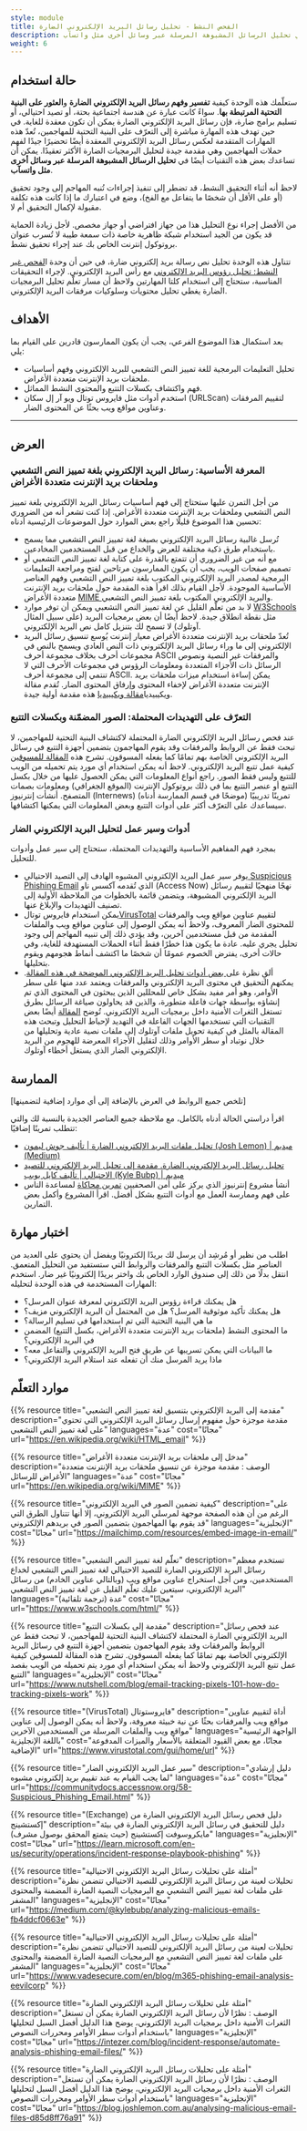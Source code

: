 ```yaml
---
style: module
title: الفحص النشط - تحليل رسائل البريد الإلكتروني الضارة
description: ستعلّمك هذه الوحدة كيفية تفسير وفهم رسائل البريد الإلكتروني الضارة والعثور على البنية التحتية المرتبطة بها. سواءً كانت عبارة عن هندسة اجتماعية بحتة، أو تصيد احتيالي، أو تسليم برامج ضارة، فإن رسائل البريد الإلكتروني الضارة يمكن أن تكون معقدة للغاية. في حين تهدف هذه المهارة مباشرة إلى التعرّف على البنية التحتية للمهاجمين، تُعدّ هذه المهارات المتقدمة لعكس رسائل البريد الإلكتروني المعقدة أيضًا تحضيرًا جيدًا لفهم حملات المهاجمين وهي مقدمة جيدة لتحليل البرمجيات الضارة الأكثر تعقيدًا. يمكن أن تساعدك بعض هذه التقنيات أيضًا في تحليل الرسائل المشبوهة المرسلة عبر وسائل أخرى مثل واتسآب.
weight: 6
---
```

## حالة استخدام

ستعلّمك هذه الوحدة كيفية **تفسير وفهم رسائل البريد الإلكتروني الضارة** و**العثور على البنية التحتية المرتبطة بها**. سواءً كانت عبارة عن هندسة اجتماعية بحتة، أو تصيد احتيالي، أو تسليم برامج ضارة، فإن رسائل البريد الإلكتروني الضارة يمكن أن تكون معقدة للغاية. في حين تهدف هذه المهارة مباشرة إلى التعرّف على البنية التحتية للمهاجمين، تُعدّ هذه المهارات المتقدمة لعكس رسائل البريد الإلكتروني المعقدة أيضًا تحضيرًا جيدًا لفهم حملات المهاجمين وهي مقدمة جيدة لتحليل البرمجيات الضارة الأكثر تعقيدًا. يمكن أن تساعدك بعض هذه التقنيات أيضًا في **تحليل الرسائل المشبوهة المرسلة عبر وسائل أخرى مثل واتسآب**.

لاحظ أنه أثناء التحقيق النشط، قد تضطر إلى تنفيذ إجراءات تُنبه المهاجم إلى وجود تحقيق (أو على الأقل أن شخصًا ما يتفاعل مع الفخ)، وضع في اعتبارك ما إذا كانت هذه تكلفة مقبولة لإكمال التحقيق أم لا.

من الأفضل إجراء نوع التحليل هذا من جهاز افتراضي أو جهاز مخصص. لأجل زيادة الحماية قد يكون من الجيد استخدام شبكة ظاهرية خاصة ذات سمعة طيبة لا تُسرب عنوان بروتوكول إنترنت الخاص بك عند إجراء تحقيق نشط.

تتناول هذه الوحدة تحليل نص رسالة بريد إلكتروني ضارة، في حين أن وحدة ا[لفحص غير النشط: تحليل رؤوس البريد الإلكتروني](/en/learning-path/1/module-5/) مع رأس البريد الإلكتروني. لإجراء التحقيقات المناسبة، ستحتاج إلى استخدام كلتا المهارتين ولاحظ أن مسار تعلّم تحليل البرمجيات الضارة يغطي تحليل محتويات وسلوكيات مرفقات البريد الإلكتروني.


## الأهداف

بعد استكمال هذا الموضوع الفرعي، يجب أن يكون الممارسون قادرين على القيام بما يلي:

- تحليل التعليمات البرمجية للغة تمييز النص التشعبي للبريد الإلكتروني وفهم أساسيات ملحقات بريد الإنترنت متعددة الأغراض.
- فهم واكتشاف بكسلات التتبع والمحتوى النشط المماثل.
- استخدم أدوات مثل فايروس توتال ويو آر إل سكان (URLScan) لتقييم المرفقات وعناوين مواقع ويب بحثًا عن المحتوى الضار.
---
## العرض

### المعرفة الأساسية: رسائل البريد الإلكتروني بلغة تمييز النص التشعبي وملحقات بريد الإنترنت متعددة الأغراض

من أجل التمرن عليها ستحتاج إلى فهم أساسيات رسائل البريد الإلكتروني بلغة تمييز النص التشعبي وملحقات بريد الإنترنت متعددة الأغراض. إذا كنت تشعر أنه من الضروري تحسين هذا الموضوع قليلًا راجع بعض الموارد حول الموضوعات الرئيسية أدناه:

- تُرسل غالبية رسائل البريد الإلكتروني بصيغة لغة تمييز النص التشعبي مما يسمح باستخدام طرق ذكية مختلفة للعرض والخداع من قبل المستخدمين المخادعين.
- مع أنه من غير الضروري أن تتمتع بالقدرة على كتابة لغة تمييز النص التشعبي أو تصميم صفحات الويب، يجب أن يكون الممارسون مرتاحين لفتح ومراجعة التعليمات البرمجية لمصدر البريد الإلكتروني المكتوب بلغة تمييز النص التشعبي وفهم العناصر الأساسية الموجودة. لأجل القيام بذلك اقرأ هذه المقدمة حول ملحقات بريد الإنترنت متعددة الأغراض [MIME ](<https://learn.microsoft.com/en-us/previous-versions/office/developer/exchange-server-2010/aa494197(v=exchg.140)>)والبريد الإلكتروني المكتوب بلغة تمييز النص التشعبي.
- لا بد من تعلّم القليل عن لغة تمييز النص التشعبي ويمكن أن توفر موارد [W3Schools](https://www.w3schools.com/html/) مثل نقطة انطلاق جيدة. لاحظ أيضًا أن بعض برمجيات البريد (على سبيل المثال آوتلوك) لا تسمح لك بتنزيل كامل نص البريد الإلكتروني.
- تُعدّ ملحقات بريد الإنترنت متعددة الأغراض معيار إنترنت يُوسع تنسيق رسائل البريد الإلكتروني إلى ما وراء رسائل البريد الإلكتروني ذات النص العادي ويسمح بالنص في مجموعات أحرف بخلاف مجموعة أحرف ASCII والمرفقات غير النصية ونصوص الرسائل ذات الأجزاء المتعددة ومعلومات الرؤوس في مجموعات الأحرف التي لا تنتمي إلى مجموعة أحرف ASCII. يمكن إساءة استخدام ميزات ملحقات بريد الإنترنت متعددة الأغراض لإخفاء المحتوى وإرفاق المحتوى الضار. تُقدم مقالة ويكيبيديا[مقالة ويكيبيديا](https://en.wikipedia.org/wiki/MIME) هذه مقدمة أولية جيدة.


### التعرّف على التهديدات المحتملة: الصور المضمّنة وبكسلات التتبع

عند فحص رسائل البريد الإلكتروني الضارة المحتملة لاكتشاف البنية التحتية للمهاجمين، لا تبحث فقط عن الروابط والمرفقات وقد يقوم المهاجمون بتضمين أجهزة التتبع في رسائل البريد الإلكتروني الخاصة بهم تمامًا كما يفعله المسوقون. تشرح هذه [ المقالة للمسوقين](https://www.nutshell.com/blog/email-tracking-pixels-101-how-do-tracking-pixels-work) كيفية عمل تتبع البريد الإلكتروني. لاحظ أنه يمكن استخدام أي مورد يتم تحميله من الويب للتتبع وليس فقط الصور. راجع أنواع المعلومات التي يمكن الحصول عليها من خلال بكسل التتبع أو عنصر التتبع بما في ذلك بروتوكول الإنترنت (الموقع الجغرافي) ومعلومات بصمات المتصفح. أنشأت إنترنيوز (Internews) تمرينًا تدريبيًا (موضحًا في قسم الممارسة أدناه) سيساعدك على التعرّف أكثر على أدوات التتبع وبعض المعلومات التي يمكنها اكتشافها.

### أدوات وسير عمل لتحليل البريد الإلكتروني الضار

بمجرد فهم المفاهيم الأساسية والتهديدات المحتملة، ستحتاج إلى سير عمل وأدوات للتحليل.

- يوفر سير عمل البريد الإلكتروني المشبوه الهادف إلى التصيد الاحتيالي[ Suspicious Phishing Email](https://communitydocs.accessnow.org/58-Suspicious_Phishing_Email.html) الذي تُقدمه آكسس ناو (Access Now) نهجًا منهجيًا لتقييم رسائل البريد الإلكتروني المشبوهة، ويتضمن قائمة بالخطوات من الملاحظة الأولية إلى تصنيف التهديدات والإبلاغ عنها.
- يمكن استخدام فايروس توتال[VirusTotal](https://virustotal.com/) لتقييم عناوين مواقع ويب والمرفقات للمحتوى الضار المعروف، ولاحظ أنه يمكن الوصول إلى عناوين مواقع ويب والملفات المقدمة من قبل مستخدمين آخرين، وقد يؤدي ذلك إلى تنبيه المهاجم إلى وجود تحليل يجري عليه. عادة ما يكون هذا خطرًا فقط أثناء الحملات المستهدفة للغاية، وفي حالات أخرى، يفترض الخصوم عمومًا أن شخصًا ما اكتشف أنماط هجومهم ويقوم بتحليلها.
- ألقِ نظرة على[ بعض أدوات تحليل البريد الإلكتروني الموضحة في هذه المقالة](https://intezer.com/blog/incident-response/automate-analysis-phishing-email-files/). يمكنهم التحقيق في محتوى البريد الإلكتروني والمرفقات ويعتمد عدد منها على سطر الأوامر، وهو أمر مفيد بشكل خاص للمحللين الذين يبحثون في المحتوى الذي تم إنشاؤه بواسطة جهات فاعلة متطورة، والذين قد يحاولون صياغة الرسائل بطرق تستغل الثغرات الأمنية داخل برمجيات البريد الإلكتروني. تُوضح [المقالة](https://blog.joshlemon.com.au/analysing-malicious-email-files-d85d8ff76a91) أيضًا بعض التقنيات التي تستخدمها الجهات الفاعلة في التهديد لإحباط التحليل وتبحث هذه المقالة بالمثل في كيفية تحويل ملفات آوتلوك إلى ملفات نصية عادية وتحليلها من خلال نوتباد أو سطر الأوامر وذلك لتقليل الأجزاء المعرضة للهجوم من البريد الإلكتروني الضار الذي يستغل أخطاء آوتلوك.

## الممارسة

[تلخص جميع الروابط في العرض بالإضافة إلى أي موارد إضافية لتضمينها]

اقرأ دراستي الحالة أدناه بالكامل، مع ملاحظة جميع العناصر الجديدة بالنسبة لك والتي تتطلب تمرينًا إضافيًا:
- [تحليل ملفات البريد الإلكتروني الضارة | تأليف جوش ليمون (Josh Lemon) | ميديم (Medium)](https://blog.joshlemon.com.au/analysing-malicious-email-files-d85d8ff76a91)
- [تحليل رسائل البريد الإلكتروني الضارة. مقدمة إلى تحليل البريد الإلكتروني للتصيد الاحتيالي | تأليف كايل بوبب (Kyle Bubp) | ميديم](https://medium.com/@kylebubp/analyzing-malicious-emails-fb4ddcf0663e)
- أنشأ مشروع إنترنيوز الذي يركز على أمن الصحفيين [تمرين محاكاة](https://internews.org/resource/guide-to-facilitating-a-technical-simulation-with-canary-tokens/) لمساعدة الناس على فهم وممارسة العمل مع أدوات التتبع بشكل أفضل. اقرأ المشروع وأكمل بعض التمارين.

## اختبار مهارة

اطلب من نظير أو مُرشِد أن يرسل لك بريدًا إلكترونيًا ويفضل أن يحتوي على العديد من العناصر مثل بكسلات التتبع والمرفقات والروابط التي ستستفيد من التحليل المتعمق. انتقل بدلًا من ذلك إلى صندوق الوارد الخاص بك واختر بريدًا إلكترونيًا غير ضار. استخدم المهارات المستخدمة في هذه الوحدة لتحليله:

- هل يمكنك قراءة رؤوس البريد الإلكتروني لمعرفة عنوان المرسل؟
- هل يمكنك تأكيد موثوقية المرسل؟ هل من المحتمل أن البريد الإلكتروني مزيف؟
- ما هي البنية التحتية التي تم استخدامها في تسليم الرسالة؟
- ما المحتوى النشط (ملحقات بريد الإنترنت متعددة الأغراض، بكسل التتبع) المضمن في البريد الإلكتروني؟
- ما البيانات التي يمكن تسريبها عن طريق فتح البريد الإلكتروني والتفاعل معه؟
- ماذا يريد المرسل منك أن تفعله عند استلام البريد الإلكتروني؟

## موارد التعلّم

{{% resource title="مقدمة إلى البريد الإلكتروني بتنسيق لغة تمييز النص التشعبي" description="مقدمة موجزة حول مفهوم إرسال رسائل البريد الإلكتروني التي تحتوي على لغة تمييز النص التشعبي" languages="عدة" cost="مجانًا" url="https://en.wikipedia.org/wiki/HTML_email" %}}

{{% resource title="مدخل إلى ملحقات بريد الإنترنت متعددة الأغراض" description="الوصف : مقدمة موجزة عن تنسيق ملحقات بريد الإنترنت متعددة الأغراض للرسائل" languages="عدة" cost="مجانًا" url="https://en.wikipedia.org/wiki/MIME" %}}

{{% resource title="كيفية تضمين الصور في البريد الإلكتروني" description="على الرغم من أن هذه الصفحة موجهة لمرسلي البريد الإلكتروني، إلا أنها تتناول الطرق التي قد يقوم بها المهاجمون بتضمين الصور في بريدهم الإلكتروني" languages="الإنجليزية" cost="مجانًا" url="https://mailchimp.com/resources/embed-image-in-email/" %}}

{{% resource title="تعلّم لغة تمييز النص التشعبي" description="تستخدم معظم رسائل البريد الإلكتروني الضارة للتصيد الاحتيالي لغة تمييز النص التشعبي لخداع المستخدمين، ومن أجل استخراج عناوين مواقع ويب (وبالتالي عناوين الخادم) من رسائل البريد الإلكتروني، سيتعين عليك تعلّم القليل عن لغة تمييز النص التشعبي" languages="عدة (ترجمة تلقائية)" cost="مجانًا" url="https://www.w3schools.com/html/" %}}

{{% resource title="مقدمة إلى بكسلات التتبع" description="عند فحص رسائل البريد الإلكتروني الضارة المحتملة لاكتشاف البنية التحتية للمهاجمين، لا تبحث فقط عن الروابط والمرفقات وقد يقوم المهاجمون بتضمين أجهزة التتبع في رسائل البريد الإلكتروني الخاصة بهم تمامًا كما يفعله المسوقون. تشرح هذه المقالة للمسوقين كيفية عمل تتبع البريد الإلكتروني ولاحظ أنه يمكن استخدام أي مورد يتم تحميله من الويب بقصد التتبع" languages="الإنجليزية" cost="مجانًا" url="https://www.nutshell.com/blog/email-tracking-pixels-101-how-do-tracking-pixels-work" %}}

{{% resource title="(VirusTotal) فايروستوتال" description="أداة لتقييم عناوين مواقع ويب والمرفقات بحثًا عن نية خبيثة معروفة، ولاحظ أنه يمكن الوصول إلى عناوين مواقع ويب والملفات المرسلة من المستخدمين الآخرين" languages="الواجهة الرئيسية باللغة الإنجليزية" cost="مجانًا، مع بعض القيود المتعلقة بالأسعار والميزات المدفوعة الإضافية" url="https://www.virustotal.com/gui/home/url" %}}

{{% resource title="سير عمل البريد الإلكتروني الضار" description="دليل إرشادي لما يجب القيام به عند تقييم بريد إلكتروني مشبوه" languages="عدة" cost="مجانًا" url="https://communitydocs.accessnow.org/58-Suspicious_Phishing_Email.html" %}}

{{% resource title="(Exchange) دليل فحص رسائل البريد الإلكتروني الضارة من إكستشينج" description="دليل للتحقيق في رسائل البريد الإلكتروني الضارة في بيئة مايكروسوفت إكستشينج (حيث يتمتع المحقق بوصول مشرف)" languages="الإنجليزية" cost="مجانًا" url="https://learn.microsoft.com/en-us/security/operations/incident-response-playbook-phishing" %}}

{{% resource title="أمثلة على تحليلات رسائل البريد الإلكتروني الاحتيالية" description="تحليلات لعينة من رسائل البريد الإلكتروني للتصيد الاحتيالي تتضمن نظرة على ملفات لغة تمييز النص التشعبي مع البرمجيات النصية الضارة المضمنة والمحتوى المشفر" languages="الإنجليزية" cost="مجانًا" url="https://medium.com/@kylebubp/analyzing-malicious-emails-fb4ddcf0663e" %}}

{{% resource title="أمثلة على تحليلات رسائل البريد الإلكتروني الاحتيالية" description="تحليلات لعينة من رسائل البريد الإلكتروني للتصيد الاحتيالي تتضمن نظرة على ملفات لغة تمييز النص التشعبي مع البرمجيات النصية الضارة المضمنة والمحتوى المشفر" languages="الإنجليزية" cost="مجانًا" url="https://www.vadesecure.com/en/blog/m365-phishing-email-analysis-eevilcorp" %}}

{{% resource title="أمثلة على تحليلات رسائل البريد الإلكتروني الضارة" description="الوصف : نظرًا لأن رسائل البريد الإلكتروني الضارة يمكن أن تستغل الثغرات الأمنية داخل برمجيات البريد الإلكتروني، يوضح هذا الدليل أفضل السبل لتحليلها باستخدام أدوات سطر الأوامر ومحررات النصوص" languages="الإنجليزية" cost="مجانًا" url="https://intezer.com/blog/incident-response/automate-analysis-phishing-email-files/" %}}

{{% resource title="أمثلة على تحليلات رسائل البريد الإلكتروني الضارة" description="الوصف : نظرًا لأن رسائل البريد الإلكتروني الضارة يمكن أن تستغل الثغرات الأمنية داخل برمجيات البريد الإلكتروني، يوضح هذا الدليل أفضل السبل لتحليلها باستخدام أدوات سطر الأوامر ومحررات النصوص" languages="الإنجليزية" cost="مجانًا" url="https://blog.joshlemon.com.au/analysing-malicious-email-files-d85d8ff76a91" %}}

